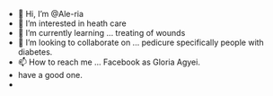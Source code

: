 - 👋 Hi, I’m @Ale-ria
- 👀 I’m interested in heath care 
- 🌱 I’m currently learning ... treating of wounds 
- 💞️ I’m looking to collaborate on ... pedicure specifically people with diabetes. 
- 📫 How to reach me ... Facebook as Gloria Agyei.
- have a good one.
- 
